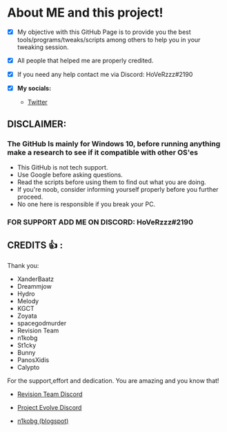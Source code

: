 # About ME and this project!
- [x] My objective with this GitHub Page is to provide you the best tools/programs/tweaks/scripts among others to help you in your tweaking session.

- [x] All people that helped me are properly credited.

- [x] If you need any help contact me via Discord: HoVeRzzz#2190

- [x] **My socials:**
  -  [Twitter](https://twitter.com/superstrikexd)





## DISCLAIMER:
### The GitHub Is mainly for Windows 10, before running anything make a research to see if it compatible with other OS'es
- This GitHub is not tech support.
- Use Google before asking questions.
- Read the scripts before using them to find out what you are doing.
- If you're noob, consider informing yourself properly before you further proceed.
- No one here is responsible if you break your PC.

### FOR SUPPORT ADD ME ON DISCORD: HoVeRzzz#2190


## CREDITS  :+1: :

Thank you: 
- XanderBaatz
- Dreammjow
- Hydro
- Melody
- KGCT
- Zoyata 
- spacegodmurder
- Revision Team
- n1kobg
- St1cky
- Bunny
- PanosXidis
- Calypto

For the support,effort and dedication.
You are amazing and you know that!


- [Revision Team Discord](https://discord.gg/962y4pU)

- [Project Evolve Discord](https://discord.gg/e3H7nNq)

- [n1kobg (blogspot)](https://discord.gg/uz3Yp4y)
